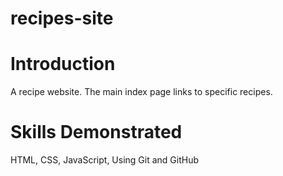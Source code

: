 # recipes-site

# Introduction
A recipe website. The main index page links to specific recipes.

# Skills Demonstrated
HTML, CSS, JavaScript, Using Git and GitHub